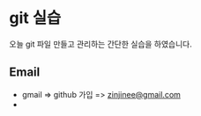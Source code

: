 # git 실습

오늘 git 파일 만들고 관리하는 간단한 실습을 하였습니다.



## Email

* gmail => github 가입 => zinjinee@gmail.com
* 

